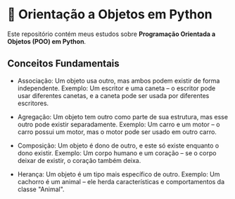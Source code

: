 # 🐍 Orientação a Objetos em Python  
Este repositório contém meus estudos sobre **Programação Orientada a Objetos (POO) em Python**. 

## Conceitos Fundamentais
- Associação: Um objeto usa outro, mas ambos podem existir de forma independente.
Exemplo: Um escritor e uma caneta – o escritor pode usar diferentes canetas, e a caneta pode ser usada por diferentes escritores.

- Agregação: Um objeto tem outro como parte de sua estrutura, mas esse outro pode existir separadamente.
Exemplo: Um carro e um motor – o carro possui um motor, mas o motor pode ser usado em outro carro.

- Composição: Um objeto é dono de outro, e este só existe enquanto o dono existir.
Exemplo: Um corpo humano e um coração – se o corpo deixar de existir, o coração também deixa.

- Herança: Um objeto é um tipo mais específico de outro.
Exemplo: Um cachorro é um animal – ele herda características e comportamentos da classe "Animal".
